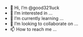 - 👋 Hi, I’m @good321luck
- 👀 I’m interested in ...
- 🌱 I’m currently learning ...
- 💞️ I’m looking to collaborate on ...
- 📫 How to reach me ...

<!---
good321luck/good321luck is a ✨ special ✨ repository because its `README.md` (this file) appears on your GitHub profile.
You can click the Preview link to take a look at your changes.
--->
